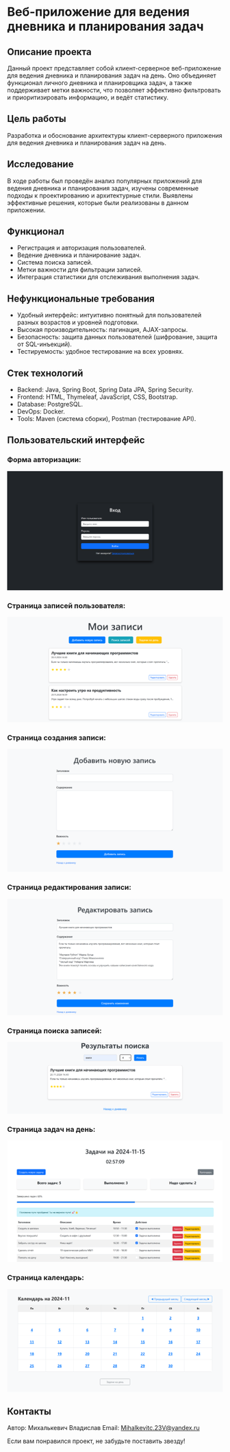 # Веб-приложение для ведения дневника и планирования задач

## Описание проекта
Данный проект представляет собой клиент-серверное веб-приложение для ведения дневника и планирования задач на день. Оно объединяет функционал личного дневника и планировщика задач, а также поддерживает метки важности, что позволяет эффективно фильтровать и приоритизировать информацию, и ведёт статистику.

## Цель работы
Разработка и обоснование архитектуры клиент-серверного приложения для ведения дневника и планирования задач на день.

## Исследование
В ходе работы был проведён анализ популярных приложений для ведения дневника и планирования задач, изучены современные подходы к проектированию и архитектурные стили. Выявлены эффективные решения, которые были реализованы в данном приложении.

## Функционал
- Регистрация и авторизация пользователей.
- Ведение дневника и планирование задач.
- Система поиска записей.
- Метки важности для фильтрации записей.
- Интеграция статистики для отслеживания выполнения задач.

## Нефункциональные требования
- Удобный интерфейс: интуитивно понятный для пользователей разных возрастов и уровней подготовки.
- Высокая производительность: пагинация, AJAX-запросы.
- Безопасность: защита данных пользователей (шифрование, защита от SQL-инъекций).
- Тестируемость: удобное тестирование на всех уровнях.

## Стек технологий
- Backend: Java, Spring Boot, Spring Data JPA, Spring Security.
- Frontend: HTML, Thymeleaf, JavaScript, CSS, Bootstrap.
- Database: PostgreSQL.
- DevOps: Docker.
- Tools: Maven (система сборки), Postman (тестирование API).

## Пользовательский интерфейс
### Форма авторизации:
![Авторизация](screenshots/Auth.png)

### Страница записей пользователя:
![Страница записей пользователя](screenshots/Entries.png)

### Страница создания записи:
![Страница создания записи](screenshots/Create_entry.png)

### Страница редактирования записи:
![Страница редактирования записи](screenshots/Update_entry.png)

### Страница поиска записей:
![Страница поиска записей](screenshots/Search_form.png)

### Страница задач на день:
![Страница задач на день](screenshots/Tasks_for_day.png)

### Страница календарь:
![Страница календарь](screenshots/Calendar.png)

## Контакты
Автор: Михалькевич Владислав 
Email: Mihalkevitc.23V@yandex.ru

Если вам понравился проект, не забудьте поставить звезду!
